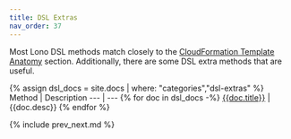 ```yaml
---
title: DSL Extras
nav_order: 37
---
```


Most Lono DSL methods match closely to the [CloudFormation Template Anatomy](https://docs.aws.amazon.com/AWSCloudFormation/latest/UserGuide/conditions-section-structure.html) section. Additionally, there are some DSL extra methods that are useful.

{% assign dsl_docs = site.docs | where: "categories","dsl-extras" %}
Method | Description
--- | ---
{% for doc in dsl_docs -%}
<a href='{{doc.url}}'>{{doc.title}}</a> | {{doc.desc}}
{% endfor %}

{% include prev_next.md %}
